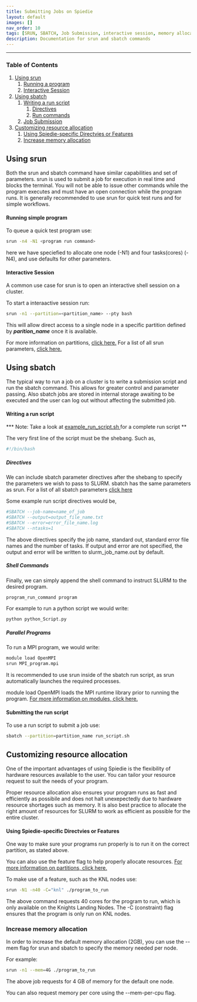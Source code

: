 ```yaml
--- 
title: Submitting Jobs on Spiedie
layout: default 
images: []
nav_order: 10 
tags: [SRUN, SBATCH, Job Submission, interactive session, memory allocation, partitions]
description: Documentation for srun and sbatch commands 
---
```



***



### Table of Contents 

1. [Using srun](#srun)
    1. [Running a program](#srun-program) 
    2. [Interactive Session](#interactive-session)
2. [Using sbatch](#sbatch)
    1. [Writing a run script](#run-script)
        1. [Directives](#directives)
        2. [Run commands](#sbatch-program)
    2. [Job Submission](#sbatch-submit)
3. [Customizing resource allocation](#resource-alloc) 
    1. [Using Spiedie-specific Directvies or Features](#features)
    2. [Increase memory allocation](#mem-alloc)
## <a name="srun"></a> Using srun 

Both the srun and sbatch command have similar capabilities and set of parameters. srun is used to submit a job for execution in real time and blocks the terminal. You will not be able to issue other commands while the program executes and must have an open connection while the program runs. It is generally recommended to use srun for quick test runs and for simple workflows. 


#### <a name="srun-program"></a>Running simple program

To queue a quick test program use:

``` bash
srun -n4 -N1 <program run command>
``` 

here we have speciefied to allocate one node (-N1) and four tasks(cores) (-N4), and use defaults for other parameters. 

#### <a name="interactive-session"></a> Interactive Session

A common use case for srun is to open an interactive shell session on a cluster.   

To start a interaactive session run: 

```bash 
srun -n1 --partition=<partition_name> --pty bash 
```

This will allow direct access to a single node in a specific partition defined by ***parition_name*** once it is available. 

For more information on partitions, [click here.](spiedie_partitions.html)
For a list of all srun parameters, <a href="https://slurm.schedmd.com/srun.html" target="_blank">click here.</a>

## <a name="sbatch"></a> Using sbatch

The typical way to run a job on a cluster is to write a submission script and run the sbatch command. This allows for greater control and parameter passing. Also sbatch jobs are stored in internal storage awaiting to be executed and the user can log out without affecting the submitted job.

#### <a name="run-script"></a> Writing a run script 

*** Note: Take a look at <a href="https://spiediedocs.binghamton.edu/tutorials/code/example_run_script.sh">example_run_script.sh </a> for a complete run script ** 

The very first line of the script must be the shebang. Such as, 

``` bash 
#!/bin/bash
```

##### Directives 

We can include sbatch parameter directives after the shebang to specify the parameters we wish to pass to SLURM. sbatch has the same parameters as srun. For a list of all sbatch parameters <a href="https://slurm.schedmd.com/sbatch.html" target="_blank">click here</a>

Some example run script directives would be, 

``` bash 
#SBATCH --job-name=name_of_job
#SBATCH --output=output_file_name.txt
#SBATCH --error=error_file_name.log
#SBATCH --ntasks=1
```

The above directives specify the job name, standard out, standard error file names and the number of tasks. If output and error are not specified, the output and error will be written to slurm_job_name.out by default. 

##### Shell Commands

Finally, we can simply append the shell command to instruct SLURM to the desired program. 

``` bash
program_run_command program 
```

For example to run a python script we would write: 

``` bash
python python_Script.py
```

##### Parallel Programs

To run a MPI program, we would write: 

``` bash 
module load OpenMPI 
srun MPI_program.mpi 
```
It is recommended to use srun inside of the sbatch run script, as srun automatically launches the required processes. 

module load OpenMPI loads the MPI runtime library prior to running the program. [For more information on modules, click here.](spiedie_modules.html)


#### <a name="sbatch-submission"></a> Submitting the run script

To use a run script to submit a job use:

``` bash 
sbatch --partition=partition_name run_script.sh 
```

## <a name="resource_alloc"></a> Customizing resource allocation

One of the important advantages of using Spiedie is the flexibility of hardware resources available to the user. You can tailor your resource request to suit the needs of your program. 

Proper resource allocation also ensures your program runs as fast and efficiently as possibile and does not halt unexepectedly due to hardware resource shortages such as memory. It is also best practice to allocate the right amount of resources for SLURM to work as efficient as possible for the entire cluster. 


#### <a name="features"></a> Using Spiedie-specific Directvies or Features

One way to make sure your programs run properly is to run it on the correct partition, as stated above. 

You can also use the feature flag to help properly allocate resources. [For more information on partitions, click here.](spiedie_partitions.html#features)

To make use of a feature, such as the KNL nodes use:

``` bash
srun -N1 -n40 -C="knl" ./program_to_run
```

The above command requests 40 cores for the program to run, which is only available on the Knights Landing Nodes. The -C (constraint) flag ensures that the program is only run on KNL nodes. 

### <a name="memory_alloc"></a> Increase memory allocation

In order to increase the default memory allocation (2GB), you can use the --mem flag for srun and sbatch to specify the memory needed per node. 

For example: 

``` bash
srun -n1 --mem=4G ./program_to_run
```

The above job requests for 4 GB of memory for the default one node. 

 
You can also request memory per core using the --mem-per-cpu flag.  




